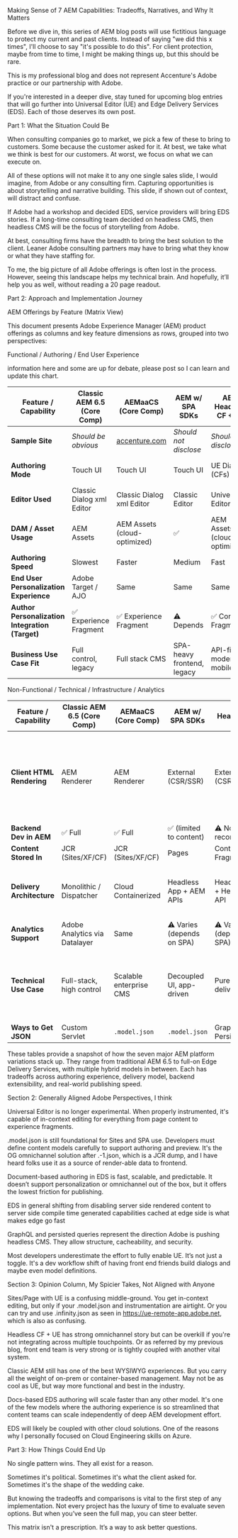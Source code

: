 Making Sense of 7 AEM Capabilities: Tradeoffs, Narratives, and Why It Matters

Before we dive in, this series of AEM blog posts will use fictitious language to protect my current and past clients. Instead of saying "we did this x times", I'll choose to say "it's possible to do this". For client protection, maybe from time to time, I might be making things up, but this should be rare.

This is my professional blog and does not represent Accenture's Adobe practice or our partnership with Adobe.

If you're interested in a deeper dive, stay tuned for upcoming blog entries that will go further into Universal Editor (UE) and Edge Delivery Services (EDS). Each of those deserves its own post.

Part 1: What the Situation Could Be

When consulting companies go to market, we pick a few of these to bring to customers. Some because the customer asked for it. At best, we take what we think is best for our customers. At worst, we focus on what we can execute on.

All of these options will not make it to any one single sales slide, I would imagine, from Adobe or any consulting firm. Capturing opportunities is about storytelling and narrative building. This slide, if shown out of context, will distract and confuse.

If Adobe had a workshop and decided EDS, service providers will bring EDS stories. If a long-time consulting team decided on headless CMS, then headless CMS will be the focus of storytelling from Adobe.

At best, consulting firms have the breadth to bring the best solution to the client. Leaner Adobe consulting partners may have to bring what they know or what they have staffing for.

To me, the big picture of all Adobe offerings is often lost in the process. However, seeing this landscape helps my technical brain. And hopefully, it’ll help you as well, without reading a 20 page readout.

Part 2: Approach and Implementation Journey

AEM Offerings by Feature (Matrix View)

This document presents Adobe Experience Manager (AEM) product offerings as columns and key feature dimensions as rows, grouped into two perspectives:

Functional / Authoring / End User Experience

information here and some are up for debate, please post so I can learn and update this chart.

| Feature / Capability                            | Classic AEM 6.5 (Core Comp)       | AEMaaCS (Core Comp)                          | AEM w/ SPA SDKs         | AEM Headless CF + UE  | UE with AEM Sites                                          | AEM UE + EDS                                                     | Docs with EDS                                            |
| ----------------------------------------------- | --------------------- | ------------------------------------------ | ----------------------- | --------------------- | ---------------------------------------------------------- | ---------------------------------------------------------------- | -------------------------------------------------------- |
| **Sample Site**                                 | *Should be obvious* | [accenture.com](https://www.accenture.com) | *Should not disclose*   | *Should not disclose* | [ue-remote-app.adobe.net](https://ue-remote-app.adobe.net) | [experienceleague.adobe.com](https://experienceleague.adobe.com) | [newsroom.accenture.com](https://newsroom.accenture.com) |
| **Authoring Mode**                              | Touch UI              | Touch UI                                   | Touch UI                | UE Dialogs (CFs)      | UE Dialogs (page + model def)                                               | UE Dialogs  (page + model def)                                                          | Word/Google Docs                                         |
| **Editor Used**                                 | Classic Dialog xml Editor        | Classic Dialog xml Editor                             | Classic Editor          | Universal Editor      | Universal Editor                                           | Universal Editor                                                 | Docs Editor + Sidekick                                   |
| **DAM / Asset Usage**                           | AEM Assets            | AEM Assets (cloud-optimized)               | ✅                       | AEM Assets (cloud-optimized)           | ✅                                                          | ✅                                                                | Optimized via EDS                                                        |
| **Authoring Speed**                             | Slowest               | Faster                                     | Medium                  | Fast                  | Medium                                                       | Medium                                                          | Fastest                                                  |
| **End User Personalization Experience**         | Adobe Target / AJO    | Same                         | Same                    | Same                  | Same                                                       | Same                                         | Same                                                        |
| **Author Personalization Integration (Target)** | ✅ Experience Fragment                | ✅ Experience Fragment                                     | ⚠️ Depends | ✅ Content Fragment         | ✅ Exfrag                                                    | ⚠️ Actually not sure what OOTB support is here                                                | ❌      No productized content to Target offer export                                                   |
| **Business Use Case Fit**                       | Full control, legacy  | Full stack CMS                             | SPA-heavy frontend, legacy      | API-first, modern, mobile/web | Modern Sites Authoring?                                     | High-performance Sites with AEM features (workflows, permissions, etc)                                          | Editorial /Newsrooms / Speed / Ease of Use                                      |


Non-Functional / Technical / Infrastructure / Analytics


| Feature / Capability         | Classic AEM 6.5 (Core Comp)              | AEMaaCS (Core Comp)            | AEM w/ SPA SDKs               | AEM Headless CF + UE          | UE with AEM Sites                 | AEM UE + EDS                   | Docs with EDS                        |
|-----------------------------|-------------------------------|------------------------------|-------------------------------|-------------------------------|----------------------------------|-------------------------------|------------------------------------|
| **Client HTML Rendering**   | AEM Renderer                  | AEM Renderer                 | External (CSR/SSR)            | External (CSR/SSR)            | AEM-rendered HTML enhanced via .model.json endpoints (i could make this blog 8 capabilities)                     | EDS Runtime                   | EDS Runtime                        |
| **Backend Dev in AEM**      | ✅ Full                        | ✅ Full                      | ✅ (limited to content)        | ⚠️ Not recommended             | ✅ Full                    | ❌                             | ❌                                  |
| **Content Stored In**       | JCR (Sites/XF/CF)             | JCR (Sites/XF/CF)            | Pages                         | Content Fragments                     | Pages                            | Pages                         | Docs (GDocs/SharePoint)            |
| **Delivery Architecture**   | Monolithic / Dispatcher       | Cloud Containerized          | Headless App + AEM APIs                | Headless App + Headless API          | Headless App + AEM Sites Headless API. Or just AEM Sites            | AEM Sites + decorate.js      | Markdown → HTML + decorate.js      |
| **Analytics Support**       | Adobe Analytics via Datalayer | Same                         | ⚠️ Varies (depends on SPA)       |⚠️ Varies (depends on SPA)          | Depends on HTML or JSON             | ⚠️ Varies (depends on impl)      | ⚠️ Varies (depends on impl) |
| **Technical Use Case**      | Full-stack, high control      | Scalable enterprise CMS      | Decoupled UI, app-driven      | Pure headless delivery        | Editable sites with .model.json. Or extend on typcial sites but not use dialogs. | Edge-performant hybrid       | Doc-driven publishing with no CMS  |
| **Ways to Get JSON**        | Custom Servlet                | `.model.json`                | `.model.json`                 | GraphQL + Persisted           | `.model.json`    .infinity.json                 | ❌                             | ❌                                  |


These tables provide a snapshot of how the seven major AEM platform variations stack up. They range from traditional AEM 6.5 to full-on Edge Delivery Services, with multiple hybrid models in between. Each has tradeoffs across authoring experience, delivery model, backend extensibility, and real-world publishing speed.

Section 2: Generally Aligned Adobe Perspectives, I think

Universal Editor is no longer experimental. When properly instrumented, it's capable of in-context editing for everything from page content to experience fragments.

.model.json is still foundational for Sites and SPA use. Developers must define content models carefully to support authoring and preview. It's the OG omnichannel solution after .-1.json, which is a JCR dump, and I have heard folks use it as a source of render-able data to frontend.

Document-based authoring in EDS is fast, scalable, and predictable. It doesn’t support personalization or omnichannel out of the box, but it offers the lowest friction for publishing.

EDS in general shifting from disabling server side rendered content to server side compile time generated capabilities cached at edge side is what makes edge go fast

GraphQL and persisted queries represent the direction Adobe is pushing headless CMS. They allow structure, cacheability, and security.

Most developers underestimate the effort to fully enable UE. It’s not just a toggle. It's a dev workflow shift of having front end friends build dialogs and maybe even model definitions.

Section 3: Opinion Column, My Spicier Takes, Not Aligned with Anyone

Sites/Page with UE is a confusing middle-ground. You get in-context editing, but only if your .model.json and instrumentation are airtight. Or you can try and use .infinity.json as seen in https://ue-remote-app.adobe.net, which is also as confusing.

Headless CF + UE has strong omnichannel story but can be overkill if you're not integrating across multiple touchpoints. Or as referred by my previous blog, front end team is very strong or is tightly coupled with another vital system.

Classic AEM still has one of the best WYSIWYG experiences. But you carry all the weight of on-prem or container-based management. May not be as cool as UE, but way more functional and best in the industry.

Docs-based EDS authoring will scale faster than any other model. It's one of the few models where the authoring experience is so streamlined that content teams can scale independently of deep AEM development effort.

EDS will likely be coupled with other cloud solutions. One of the reasons why I personally focused on Cloud Engineering skills on Azure.

Part 3: How Things Could End Up

No single pattern wins. They all exist for a reason.

Sometimes it's political. Sometimes it's what the client asked for. Sometimes it's the shape of the wedding cake.

But knowing the tradeoffs and comparisons is vital to the first step of any implementation. Not every project has the luxury of time to evaluate seven options. But when you’ve seen the full map, you can steer better.

This matrix isn't a prescription. It’s a way to ask better questions.

